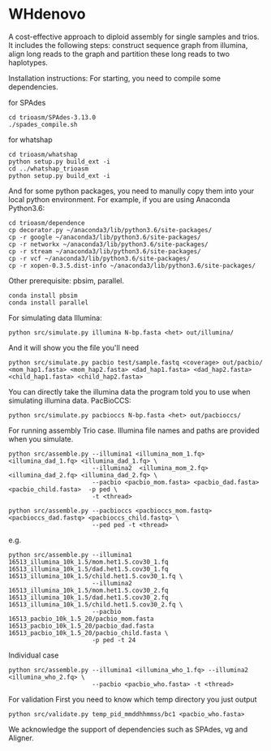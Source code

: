 # WHdenovo
A cost-effective approach to diploid assembly for single samples and trios. It includes the following steps: construct sequence graph from illumina, align long reads to the graph and partition these long reads to two haplotypes.

Installation instructions: For starting, you need to compile some dependencies.

for SPAdes

```
cd trioasm/SPAdes-3.13.0
./spades_compile.sh
```

for whatshap
```
cd trioasm/whatshap
python setup.py build_ext -i
cd ../whatshap_trioasm
python setup.py build_ext -i
```

And for some python packages, you need to manully copy them into your local python environment.
For example, if you are using Anaconda Python3.6:
```
cd trioasm/dependence
cp decorator.py ~/anaconda3/lib/python3.6/site-packages/
cp -r google ~/anaconda3/lib/python3.6/site-packages/
cp -r networkx ~/anaconda3/lib/python3.6/site-packages/
cp -r stream ~/anaconda3/lib/python3.6/site-packages/
cp -r vcf ~/anaconda3/lib/python3.6/site-packages/
cp -r xopen-0.3.5.dist-info ~/anaconda3/lib/python3.6/site-packages/
``` 
Other prerequisite: pbsim, parallel. 
```
conda install pbsim
conda install parallel
```

For simulating data
Illumina:
```
python src/simulate.py illumina N-bp.fasta <het> out/illumina/
```
And it will show you the file you'll need
```
python src/simulate.py pacbio test/sample.fastq <coverage> out/pacbio/ <mom_hap1.fasta> <mom_hap2.fasta> <dad_hap1.fasta> <dad_hap2.fasta> <child_hap1.fasta> <child_hap2.fasta>
```
You can directly take the illumina data the program told you to use when simulating illumina data.
PacBioCCS:
```
python src/simulate.py pacbioccs N-bp.fasta <het> out/pacbioccs/
```

For running assembly
Trio case. Illumina file names and paths are provided when you simulate.

```
python src/assemble.py --illumina1 <illumina_mom_1.fq> <illumina_dad_1.fq> <illumina_dad_1.fq> \
                       --illumina2  <illumina_mom_2.fq> <illumina_dad_2.fq> <illumina_dad_2.fq> \
                       --pacbio <pacbio_mom.fasta> <pacbio_dad.fasta> <pacbio_child.fasta>  -p ped \ 
                       -t <thread> 
```
```
python src/assemble.py --pacbioccs <pacbioccs_mom.fastq> <pacbioccs_dad.fastq> <pacbioccs_child.fastq> \
                       --ped ped -t <thread>
```

e.g.

```
python src/assemble.py --illumina1 16513_illumina_10k_1.5/mom.het1.5.cov30_1.fq 16513_illumina_10k_1.5/dad.het1.5.cov30_1.fq 16513_illumina_10k_1.5/child.het1.5.cov30_1.fq \
                       --illumina2 16513_illumina_10k_1.5/mom.het1.5.cov30_2.fq 16513_illumina_10k_1.5/dad.het1.5.cov30_2.fq 16513_illumina_10k_1.5/child.het1.5.cov30_2.fq \
                       --pacbio 16513_pacbio_10k_1.5_20/pacbio_mom.fasta 16513_pacbio_10k_1.5_20/pacbio_dad.fasta 16513_pacbio_10k_1.5_20/pacbio_child.fasta \
                       -p ped -t 24
```

Individual case
```
python src/assemble.py --illumina1 <illumina_who_1.fq> --illumina2 <illumina_who_2.fq> \ 
                       --pacbio <pacbio_who.fasta> -t <thread>
```


For validation
First you need to know which temp directory you just output
```
python src/validate.py temp_pid_mmddhhmmss/bc1 <pacbio_who.fasta>

```

We acknowledge the support of dependencies such as SPAdes, vg and Aligner.
